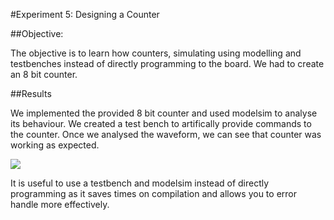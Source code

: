 #Experiment 5: Designing	a	Counter

##Objective:

The objective is to learn how counters, simulating using modelling and testbenches instead of directly programming to the board. We had to create an 8 bit counter.

##Results

We implemented the provided 8 bit counter and used modelsim to analyse its behaviour. We created a test bench to artifically provide commands to the counter. Once we analysed the waveform, we can see that counter was working as expected. 

![](https://raw.githubusercontent.com/MohamedEihab/EE2-ELABS-VERI/master/screenshots/5.png)

It is useful to use a testbench and modelsim instead of directly programming as it saves times on compilation and allows you to error handle more effectively. 
